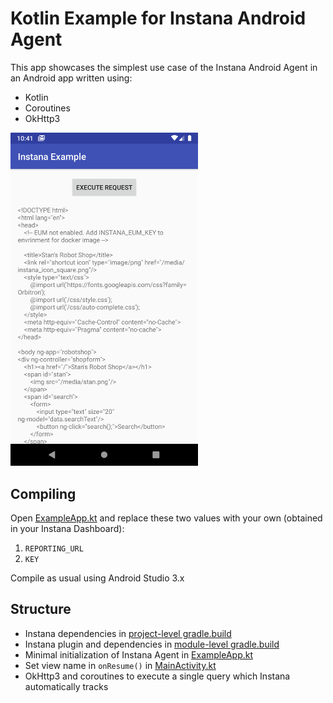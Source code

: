 # Kotlin Example for Instana Android Agent

This app showcases the simplest use case of the Instana Android Agent in an Android app written using:
- Kotlin
- Coroutines
- OkHttp3

<img src="./images/app-screenshot.png" alt="Instana Android Agent example" width="300">

## Compiling

Open [ExampleApp.kt](app/src/main/java/com/instana/android/example/ExampleApp.kt) and replace these two values with your own (obtained in your Instana Dashboard): 
1. `REPORTING_URL`
2. `KEY`

Compile as usual using Android Studio 3.x

## Structure

- Instana dependencies in [project-level gradle.build](build.gradle)
- Instana plugin and dependencies in [module-level gradle.build](app/build.gradle)
- Minimal initialization of Instana Agent in [ExampleApp.kt](app/src/main/java/com/instana/android/example/ExampleApp.kt)
- Set view name in `onResume()` in [MainActivity.kt](app/src/main/java/com/instana/android/example/MainActivity.kt)
- OkHttp3 and coroutines to execute a single query which Instana automatically tracks
